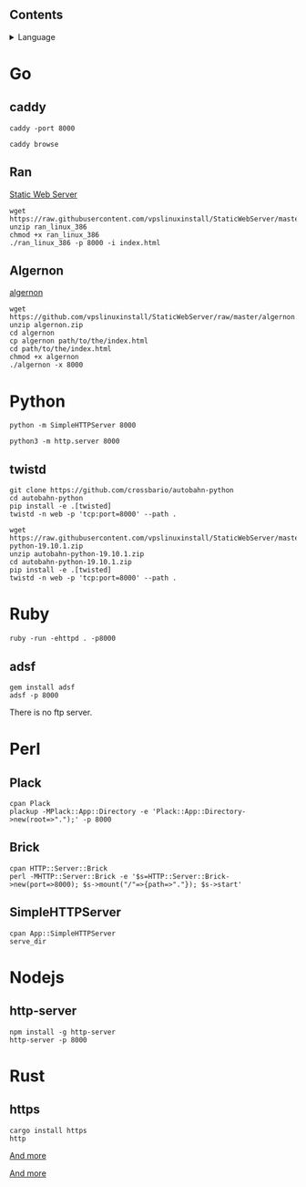 ## Contents
<details><summary>Language</summary>
<p>

* **[Go](#Go)**  
       * **[caddy](#caddy)**<br />
       * **[Ran](#Ran)**<br />
       * **[Algernon](#Algernon)**<br />

* **[Python](#Python)**<br />
       * **[twistd](#twistd)**<br /> 

* **[Ruby](#Ruby)** 
       * **[adsf](#adsf)**<br /> 

* **[Perl](#Perl)** 
       * **[Plack](#Plack)**<br />
       * **[Brick](#Brick)**<br />
       * **[SimpleHTTPServer](#SimpleHTTPServer)**<br />

* **[Nodejs](#Nodejs)**
       * **[http-server](#http-server)**<br />

* **[Rust](#Rust)** 
       * **[https](#https)**<br />






</p>
</details> 

# Go        

## caddy        

`caddy -port 8000`        

`caddy browse`       

## Ran

[Static Web Server](https://github.com/m3ng9i/ran)

```      
wget https://raw.githubusercontent.com/vpslinuxinstall/StaticWebServer/master/ran_linux_386.zip       
unzip ran_linux_386       
chmod +x ran_linux_386        
./ran_linux_386 -p 8000 -i index.html        

```
       



## Algernon        

[algernon](https://github.com/xyproto/algernon) 

```        
wget https://github.com/vpslinuxinstall/StaticWebServer/raw/master/algernon.zip        
unzip algernon.zip      
cd algernon     
cp algernon path/to/the/index.html      
cd path/to/the/index.html
chmod +x algernon        
./algernon -x 8000        

```        

    


















# Python        

`python -m SimpleHTTPServer 8000`        

`python3 -m http.server 8000`        

## twistd        

```        
git clone https://github.com/crossbario/autobahn-python        
cd autobahn-python        
pip install -e .[twisted]        
twistd -n web -p 'tcp:port=8000' --path .        

```        

```        
wget https://raw.githubusercontent.com/vpslinuxinstall/StaticWebServer/master/autobahn-python-19.10.1.zip        
unzip autobahn-python-19.10.1.zip        
cd autobahn-python-19.10.1.zip        
pip install -e .[twisted]        
twistd -n web -p 'tcp:port=8000' --path .        

```

# Ruby        

`ruby -run -ehttpd . -p8000`        

## adsf        
```        
gem install adsf        
adsf -p 8000        

```        
There is no ftp server.        


# Perl        

## Plack        

```        
cpan Plack        
plackup -MPlack::App::Directory -e 'Plack::App::Directory->new(root=>".");' -p 8000        

```        




## Brick        

```        
cpan HTTP::Server::Brick        
perl -MHTTP::Server::Brick -e '$s=HTTP::Server::Brick->new(port=>8000); $s->mount("/"=>{path=>"."}); $s->start'        

```        








## SimpleHTTPServer        

```        
cpan App::SimpleHTTPServer        
serve_dir        

```        


# Nodejs        

## http-server         

```      
npm install -g http-server        
http-server -p 8000        

```        



       













# Rust        

## https

```        
cargo install https        
http        

```        












[And more](https://gist.github.com/willurd/5720255#comment-841915)     


[And more](https://github.com/imgarylai/awesome-webservers)     







































